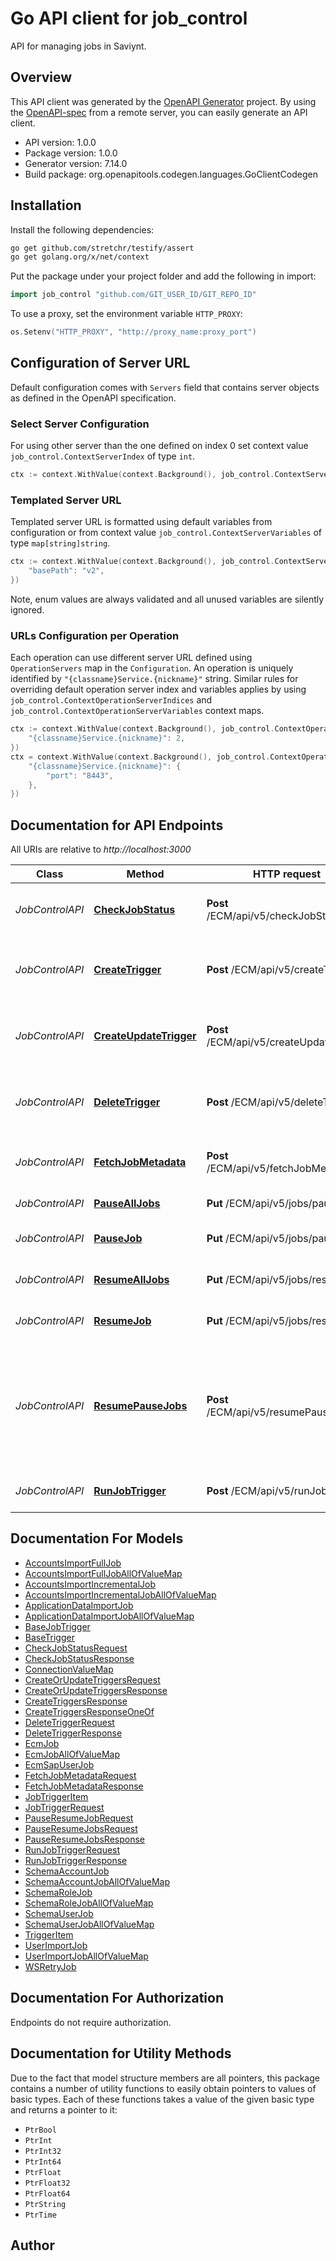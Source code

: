 # Go API client for job_control

API for managing jobs in Saviynt.

## Overview
This API client was generated by the [OpenAPI Generator](https://openapi-generator.tech) project.  By using the [OpenAPI-spec](https://www.openapis.org/) from a remote server, you can easily generate an API client.

- API version: 1.0.0
- Package version: 1.0.0
- Generator version: 7.14.0
- Build package: org.openapitools.codegen.languages.GoClientCodegen

## Installation

Install the following dependencies:

```sh
go get github.com/stretchr/testify/assert
go get golang.org/x/net/context
```

Put the package under your project folder and add the following in import:

```go
import job_control "github.com/GIT_USER_ID/GIT_REPO_ID"
```

To use a proxy, set the environment variable `HTTP_PROXY`:

```go
os.Setenv("HTTP_PROXY", "http://proxy_name:proxy_port")
```

## Configuration of Server URL

Default configuration comes with `Servers` field that contains server objects as defined in the OpenAPI specification.

### Select Server Configuration

For using other server than the one defined on index 0 set context value `job_control.ContextServerIndex` of type `int`.

```go
ctx := context.WithValue(context.Background(), job_control.ContextServerIndex, 1)
```

### Templated Server URL

Templated server URL is formatted using default variables from configuration or from context value `job_control.ContextServerVariables` of type `map[string]string`.

```go
ctx := context.WithValue(context.Background(), job_control.ContextServerVariables, map[string]string{
	"basePath": "v2",
})
```

Note, enum values are always validated and all unused variables are silently ignored.

### URLs Configuration per Operation

Each operation can use different server URL defined using `OperationServers` map in the `Configuration`.
An operation is uniquely identified by `"{classname}Service.{nickname}"` string.
Similar rules for overriding default operation server index and variables applies by using `job_control.ContextOperationServerIndices` and `job_control.ContextOperationServerVariables` context maps.

```go
ctx := context.WithValue(context.Background(), job_control.ContextOperationServerIndices, map[string]int{
	"{classname}Service.{nickname}": 2,
})
ctx = context.WithValue(context.Background(), job_control.ContextOperationServerVariables, map[string]map[string]string{
	"{classname}Service.{nickname}": {
		"port": "8443",
	},
})
```

## Documentation for API Endpoints

All URIs are relative to *http://localhost:3000*

Class | Method | HTTP request | Description
------------ | ------------- | ------------- | -------------
*JobControlAPI* | [**CheckJobStatus**](docs/JobControlAPI.md#checkjobstatus) | **Post** /ECM/api/v5/checkJobStatus | This API is used to fetch the status of any job other that Data Import Job.
*JobControlAPI* | [**CreateTrigger**](docs/JobControlAPI.md#createtrigger) | **Post** /ECM/api/v5/createTriggers | This API call can be used for create and update a trigger for a particular jobgroup in EIC.
*JobControlAPI* | [**CreateUpdateTrigger**](docs/JobControlAPI.md#createupdatetrigger) | **Post** /ECM/api/v5/createUpdateTrigger | This API call can be used for create and update a trigger for a particular jobgroup in EIC.
*JobControlAPI* | [**DeleteTrigger**](docs/JobControlAPI.md#deletetrigger) | **Post** /ECM/api/v5/deleteTrigger | This API call can be used to delete a trigger for a particular \&quot;jobgroup\&quot; in SSM.
*JobControlAPI* | [**FetchJobMetadata**](docs/JobControlAPI.md#fetchjobmetadata) | **Post** /ECM/api/v5/fetchJobMetadata | This API call return job metadata for the last run of a job in SSM.
*JobControlAPI* | [**PauseAllJobs**](docs/JobControlAPI.md#pausealljobs) | **Put** /ECM/api/v5/jobs/pause-all | Use this API to pause all running jobs.
*JobControlAPI* | [**PauseJob**](docs/JobControlAPI.md#pausejob) | **Put** /ECM/api/v5/jobs/pause | Use this API to pause a selected running job.
*JobControlAPI* | [**ResumeAllJobs**](docs/JobControlAPI.md#resumealljobs) | **Put** /ECM/api/v5/jobs/resume-all | Use this API to resume all paused jobs.
*JobControlAPI* | [**ResumeJob**](docs/JobControlAPI.md#resumejob) | **Put** /ECM/api/v5/jobs/resume | Use this API to resume a selected pause job.
*JobControlAPI* | [**ResumePauseJobs**](docs/JobControlAPI.md#resumepausejobs) | **Post** /ECM/api/v5/resumePauseJobs | The resumePauseJobs API enables you to pause jobs based on their job type and job name.When a job is paused, its status is displayed as Paused on the Job Control Panel page.
*JobControlAPI* | [**RunJobTrigger**](docs/JobControlAPI.md#runjobtrigger) | **Post** /ECM/api/v5/runJobTrigger | This API call can be used to run a job trigger in SSM.


## Documentation For Models

 - [AccountsImportFullJob](docs/AccountsImportFullJob.md)
 - [AccountsImportFullJobAllOfValueMap](docs/AccountsImportFullJobAllOfValueMap.md)
 - [AccountsImportIncrementalJob](docs/AccountsImportIncrementalJob.md)
 - [AccountsImportIncrementalJobAllOfValueMap](docs/AccountsImportIncrementalJobAllOfValueMap.md)
 - [ApplicationDataImportJob](docs/ApplicationDataImportJob.md)
 - [ApplicationDataImportJobAllOfValueMap](docs/ApplicationDataImportJobAllOfValueMap.md)
 - [BaseJobTrigger](docs/BaseJobTrigger.md)
 - [BaseTrigger](docs/BaseTrigger.md)
 - [CheckJobStatusRequest](docs/CheckJobStatusRequest.md)
 - [CheckJobStatusResponse](docs/CheckJobStatusResponse.md)
 - [ConnectionValueMap](docs/ConnectionValueMap.md)
 - [CreateOrUpdateTriggersRequest](docs/CreateOrUpdateTriggersRequest.md)
 - [CreateOrUpdateTriggersResponse](docs/CreateOrUpdateTriggersResponse.md)
 - [CreateTriggersResponse](docs/CreateTriggersResponse.md)
 - [CreateTriggersResponseOneOf](docs/CreateTriggersResponseOneOf.md)
 - [DeleteTriggerRequest](docs/DeleteTriggerRequest.md)
 - [DeleteTriggerResponse](docs/DeleteTriggerResponse.md)
 - [EcmJob](docs/EcmJob.md)
 - [EcmJobAllOfValueMap](docs/EcmJobAllOfValueMap.md)
 - [EcmSapUserJob](docs/EcmSapUserJob.md)
 - [FetchJobMetadataRequest](docs/FetchJobMetadataRequest.md)
 - [FetchJobMetadataResponse](docs/FetchJobMetadataResponse.md)
 - [JobTriggerItem](docs/JobTriggerItem.md)
 - [JobTriggerRequest](docs/JobTriggerRequest.md)
 - [PauseResumeJobRequest](docs/PauseResumeJobRequest.md)
 - [PauseResumeJobsRequest](docs/PauseResumeJobsRequest.md)
 - [PauseResumeJobsResponse](docs/PauseResumeJobsResponse.md)
 - [RunJobTriggerRequest](docs/RunJobTriggerRequest.md)
 - [RunJobTriggerResponse](docs/RunJobTriggerResponse.md)
 - [SchemaAccountJob](docs/SchemaAccountJob.md)
 - [SchemaAccountJobAllOfValueMap](docs/SchemaAccountJobAllOfValueMap.md)
 - [SchemaRoleJob](docs/SchemaRoleJob.md)
 - [SchemaRoleJobAllOfValueMap](docs/SchemaRoleJobAllOfValueMap.md)
 - [SchemaUserJob](docs/SchemaUserJob.md)
 - [SchemaUserJobAllOfValueMap](docs/SchemaUserJobAllOfValueMap.md)
 - [TriggerItem](docs/TriggerItem.md)
 - [UserImportJob](docs/UserImportJob.md)
 - [UserImportJobAllOfValueMap](docs/UserImportJobAllOfValueMap.md)
 - [WSRetryJob](docs/WSRetryJob.md)


## Documentation For Authorization

Endpoints do not require authorization.


## Documentation for Utility Methods

Due to the fact that model structure members are all pointers, this package contains
a number of utility functions to easily obtain pointers to values of basic types.
Each of these functions takes a value of the given basic type and returns a pointer to it:

* `PtrBool`
* `PtrInt`
* `PtrInt32`
* `PtrInt64`
* `PtrFloat`
* `PtrFloat32`
* `PtrFloat64`
* `PtrString`
* `PtrTime`

## Author




